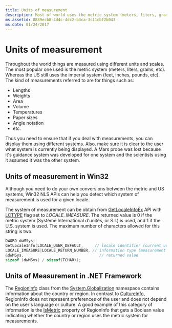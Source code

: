 ```yaml
---
title: Units of measurement
description: Most of world uses the metric system (meters, liters, grams, etc). Where the US still uses the imperial system (feet, inches, pounds, etc).
ms.assetid: 0889ecb8-4d4c-4dc2-b3ca-3c11cbf2b043
ms.date: 01/24/2017
---
```

# Units of measurement

Throughout the world things are measured using different units and scales.
The most popular one used is the metric system (meters, liters, grams, etc).
Whereas the US still uses the imperial system (feet, inches, pounds, etc).
The kind of measurements referred to are for things such as:

- Lengths
- Weights
- Area
- Volume
- Temperatures
- Paper sizes
- Angle notation
- etc.

Thus you need to ensure that if you deal with measurements, you can display them using different systems.
Also, make sure it is clear to the user what system is currently being displayed.
A Mars probe was lost because it's guidance system was developed for one system and the scientists using it assumed it was the other system.

## Units of measurement in Win32

Although you need to do your own conversions between the metric and US systems, Win32 NLS APIs can help you detect which system of measurement is used for a given locale.

The system of measurement can be obtain from [GetLocaleInfoEx](/windows/desktop/api/winnls/nf-winnls-getlocaleinfoex) API with [LCTYPE](/windows/desktop/Intl/locale-information-constants#constants-used-in-the-lctype-parameter-of-getlocaleinfo-getlocaleinfoex-and-setlocaleinfo) flag set to *LOCALE\_IMEASURE*.
The returned value is 0 if the metric system (Système International d'unités, or S.I.) is used, and 1 if the U.S. system is used.
The maximum number of characters allowed for this string is two.

 ```cpp
DWORD dwMSys;
GetLocaleInfo(LOCALE_USER_DEFAULT,     // locale identifier (current user locale)
LOCALE_IMEASURE|LOCALE_RETURN_NUMBER, // information type (measurement system)
&dwMSys,                                 // returned value
sizeof (dwMSys) / sizeof(TCHAR));
```

## Units of Measurement in .NET Framework

The [RegionInfo](https://docs.microsoft.com/dotnet/api/system.globalization.regioninfo) class from the [System.Globalization](https://docs.microsoft.com/dotnet/api/system.globalization) namespace contains information about the country or region.
In contrast to [CultureInfo](https://docs.microsoft.com/dotnet/api/system.globalization.cultureinfo), RegionInfo does not represent preferences of the user and does not depend on the user's language or culture.
A good example of this category of information is the [IsMetric](https://docs.microsoft.com/dotnet/api/system.globalization.regioninfo.ismetric) property of RegionInfo that gets a Boolean value indicating whether the country or region uses the metric system for measurements.
